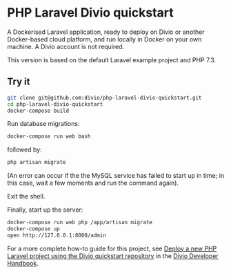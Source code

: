 # PHP Laravel Divio quickstart

A Dockerised Laravel application, ready to deploy on Divio or another Docker-based cloud platform, and run
locally in Docker on your own machine. A Divio account is not required.

This version is based on the default Laravel example project and PHP 7.3.

## Try it

```bash
git clone git@github.com:divio/php-laravel-divio-quickstart.git
cd php-laravel-divio-quickstart
docker-compose build
```

Run database migrations:

```bash
docker-compose run web bash
```

followed by:

```bash
php artisan migrate
```

(An error can occur if the the MySQL service has failed to start up in time; in this case, wait a few moments and run
the command again).

Exit the shell.

Finally, start up the server:

```bash
docker-compose run web php /app/artisan migrate
docker-compose up
open http://127.0.0.1:8000/admin
```

For a more complete how-to guide for this project, see [Deploy a new PHP Laravel project using the Divio quickstart
repository](https://docs.divio.com/en/latest/how-to/php-laravel-divio-quickstart/) in the [Divio Developer
Handbook](https://docs.divio.com).
